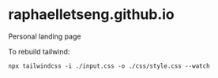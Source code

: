 # raphaelletseng.github.io
Personal landing page


To rebuild tailwind:
```
npx tailwindcss -i ./input.css -o ./css/style.css --watch
```